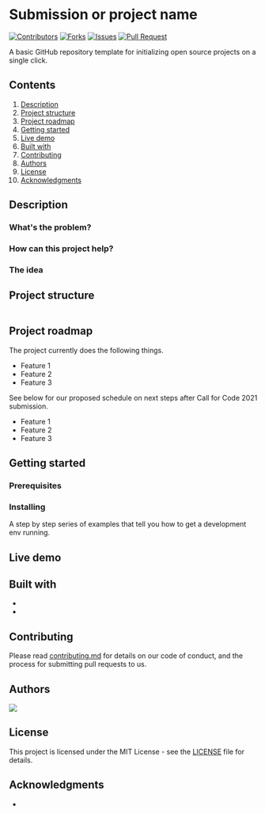 # Submission or project name

[![Contributors](https://img.shields.io/github/contributors/dsckgec/project-template.svg)](https://github.com/dsckgec/project-template/graphs/contributors) [![Forks](https://img.shields.io/github/forks/dsckgec/project-template.svg)](https://github.com/dsckgec/project-template/network/members) [![Issues](https://img.shields.io/github/issues/dsckgec/project-template.svg)](https://github.com/dsckgec/project-template/issues) [![Pull Request](https://img.shields.io/github/issues-pr-closed-raw/dsckgec/project-template)](https://github.com/dsckgec/project-template/pulls)


A basic GitHub repository template for initializing open source projects on a single click.

## Contents

1. [Description](#description)
1. [Project structure](#project-structure)
1. [Project roadmap](#project-roadmap)
1. [Getting started](#getting-started)
1. [Live demo](#live-demo)
1. [Built with](#built-with)
1. [Contributing](#contributing)
1. [Authors](#authors)
1. [License](#license)
1. [Acknowledgments](#acknowledgments)

## Description

### What's the problem?

### How can this project help?

### The idea

## Project structure

```
```

## Project roadmap

The project currently does the following things.

- Feature 1
- Feature 2
- Feature 3

See below for our proposed schedule on next steps after Call for Code 2021 submission.

- Feature 1
- Feature 2
- Feature 3

## Getting started


### Prerequisites


### Installing

A step by step series of examples that tell you how to get a development env running.


## Live demo


## Built with

- []()
- []()

## Contributing

Please read [contributing.md](contributing.md) for details on our code of conduct, and the process for submitting pull requests to us.

## Authors

<a href="https://github.com/DSCKGEC/project-template/graphs/contributors">
  <img src="https://contributors-img.web.app/image?repo=DSCKGEC/project-template" />
</a>

## License

This project is licensed under the MIT License - see the [LICENSE](LICENSE) file for details.

## Acknowledgments

- 
